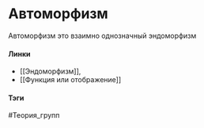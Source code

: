 # Автоморфизм
Автоморфизм это взаимно однозначный эндоморфизм

#### Линки 
- [[Эндоморфизм]],
- [[Функция или отображение]]
#### Тэги 
 #Теория_групп